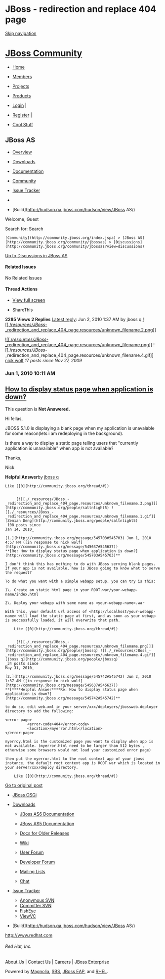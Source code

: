 # JBoss - redirection and replace 404 page

[Skip navigation](http://community.jboss.org/thread/#jive-body)

# [JBoss Community](http://www.jboss.org/)

* [Home](http://www.jboss.org/)

* [Members](http://community.jboss.org/people)
* [Projects](http://www.jboss.org/projects)
* [Products](http://www.jboss.com/products)

* [Login](https://community.jboss.org/login.jspa) |

* [Register](http://www.jboss.org/index.html?op=checkage&module=user) |
* [Cool Stuff](http://www.jboss.org/coolstuff)

## JBoss AS

* [Overview](http://www.jboss.org/jbossas)

* [Downloads](http://www.jboss.org/jbossas/downloads)
* [Documentation](http://www.jboss.org/jbossas/docs)
* [Community](http://community.jboss.org/en/jbossas)
* [Issue Tracker](https://jira.jboss.org/jira/browse/JBAS)
* 
* [Build](http://hudson.qa.jboss.com/hudson/view/JBoss AS/)

	
Welcome, Guest

Search for: Search

	[Community](http://community.jboss.org/index.jspa) > [JBoss AS](http://community.jboss.org/community/jbossas) > [Discussions](http://community.jboss.org/community/jbossas?view=discussions)
	
[Up to Discussions in JBoss AS](http://community.jboss.org/community/jbossas?view=discussions&start=0)

#### Related Issues

No Related Issues

#### Thread Actions

* [View full screen](http://community.jboss.org/thread/152621?decorator=print&displayFullThread=true)

* ShareThis

	

**2285 Views** **2 Replies** [Latest reply](http://community.jboss.org/message/545742?tstart=0#545742): Jun 2, 2010 1:37 AM by jboss q [![[./_resources/JBoss_-_redirection_and_replace_404_page.resources/unknown_filename.2.png]]](http://community.jboss.org/community/feeds/messages?thread=152621)

 [![[./_resources/JBoss_-_redirection_and_replace_404_page.resources/unknown_filename.png]]](http://community.jboss.org/people/nickwolf) ![[./_resources/JBoss_-_redirection_and_replace_404_page.resources/unknown_filename.4.gif]]
[nick wolf](http://community.jboss.org/people/nickwolf)
_17 posts since
Nov 27, 2009_

### Jun 1, 2010 10:11 AM

## [How to display status page when application is down?](http://community.jboss.org/message/545637#545637)

This question is **Not Answered.**

Hi fellas,

JBOSS 5.1.0 is displaying a blank page when my application is unavalable for some reason(lets i am redeploying in the background).

is there a way to display a static page telling users that "currently application is unavailable" when app is not available?

Thanks,

Nick

**Helpful Answer**by [jboss q](http://community.jboss.org/thread/#545742) 

	Like ([0](http://community.jboss.org/thread/#))
	

		 [![[./_resources/JBoss_-_redirection_and_replace_404_page.resources/unknown_filename.3.png]]](http://community.jboss.org/people/saltnlight5) ![[./_resources/JBoss_-_redirection_and_replace_404_page.resources/unknown_filename.1.gif]]
	[Zemian Deng](http://community.jboss.org/people/saltnlight5)
	_108 posts since
	Jan 14, 2010_
	
	[1.](http://community.jboss.org/message/545703#545703) Jun 1, 2010 4:57 PM ([in response to nick wolf](http://community.jboss.org/message/545637#545637))
	**[Re: How to display status page when application is down?](http://community.jboss.org/message/545703#545703)**
	
	I don't think this has nothing to do with JBoss serving blank pages. If your app is not available, how is JBoss going to know what to serve the request?
	
	To do what you want with a simple webapp setup, you can try is this:
	
	1\. Create an static html page in your ROOT.war/your-webapp-name/index.html
	
	2\. Deploy your webapp with same name as <your-webapp-name>.war
	
	With this, your default url access of <http://localhost/your-webapp-name> will load the static page at first, and as soon as your webapp is successfully loaded, it will overwrite that path.
	
		Like ([0](http://community.jboss.org/thread/#))
		
	
		 [![[./_resources/JBoss_-_redirection_and_replace_404_page.resources/unknown_filename.png]]](http://community.jboss.org/people/jbossq) ![[./_resources/JBoss_-_redirection_and_replace_404_page.resources/unknown_filename.4.gif]]
	[jboss q](http://community.jboss.org/people/jbossq)
	_34 posts since
	May 31, 2010_
	
	[2.](http://community.jboss.org/message/545742#545742) Jun 2, 2010 1:37 AM ([in response to nick wolf](http://community.jboss.org/message/545637#545637))
	**[****Helpful Answer****Re: How to display status page when application is down?](http://community.jboss.org/message/545742#545742)**
	
	to do so, edit web.xml in your server/xxx/deployers/jbossweb.deployer directory to add the following:
	
	<error-page>
	          <error-code>404</error-code>
	          <location>/myerror.html</location>
	</error-page>
	
	myerroy.html is the customized page you want to display when app is not available. (myerror.html need to be larger than 512 bytes , otherwise some browsers would not load your customized error page)
	
	then put the myerror.html to the root context app of your jboss instance, the default root context app is ROOT.war which is located in your server/xxx/deploy directory.
	
		Like ([0](http://community.jboss.org/thread/#))
		
	

[Go to original post](http://community.jboss.org/thread/#152621)

* [JBoss OSGi](http://www.jboss.org/jbossas/osgi)

* [Downloads](http://www.jboss.org/jbossas/downloads)
	
	* [JBoss AS6 Documentation](http://www.jboss.org/jbossas/docs/6-x)
	* [JBoss AS5 Documentation](http://www.jboss.org/jbossas/docs/5-x)
	* [Docs for Older Releases](http://www.jboss.org/jbossas/docs/Older-Releases)
	
	* [Wiki](http://community.jboss.org/en/jbossas)
	* [User Forum](http://community.jboss.org/en/jbossas?view=discussions)
	* [Developer Forum](http://community.jboss.org/en/jbossas/dev?view=discussions)
	* [Mailing Lists](https://lists.jboss.org/mailman/listinfo)
	* [Chat](http://community.jboss.org/thread/irc://irc.freenode.net#jboss)
* [Issue Tracker](https://jira.jboss.org/jira/browse/JBAS)
	* [Anonymous SVN](http://anonsvn.jboss.org/repos/jbossas/)
	* [Committer SVN](https://svn.jboss.org/repos/jbossas/)
	* [FishEye](http://fisheye.jboss.org/browse/JBossAS)
	* [ViewVC](http://viewvc.jboss.org/cgi-bin/viewvc.cgi/jbossas/)
* [Build](http://hudson.qa.jboss.com/hudson/view/JBoss AS/)

<http://www.redhat.com>

###### Red Hat, Inc.

[About Us](http://www.jboss.org/about.html) | [Contact Us](http://www.jboss.org/contact.html) | [Careers](http://www.redhat.com/about/careers) | [JBoss Enterprise](http://www.jboss.com/)

Powered by [Magnolia](http://www.magnolia-cms.com), [SBS](http://www.jivesoftware.com/poweredby/), [JBoss EAP](http://www.jboss.com/products/platforms/application), and [RHEL](http://www.redhat.com/rhel/).
